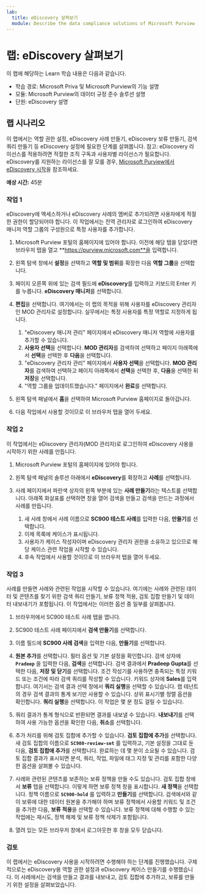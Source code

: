 ```yaml
---
lab:
  title: eDiscovery 살펴보기
  module: Describe the data compliance solutions of Microsoft Purview
---
```


# 랩: eDiscovery 살펴보기

이 랩에 해당하는 Learn 학습 내용은 다음과 같습니다.

- 학습 경로: Microsoft Priva 및 Microsoft Purview의 기능 설명
- 모듈: Microsoft Purview의 데이터 규정 준수 솔루션 설명
- 단원:  eDiscovery 설명

## 랩 시나리오

이 랩에서는 역할 권한 설정, eDiscovery 사례 만들기, eDiscovery 보류 만들기, 검색 쿼리 만들기 등 eDiscovery 설정에 필요한 단계를 살펴봅니다.  참고:  eDiscovery 라이선스를 적용하려면 적절한 조직 구독과 사용자별 라이선스가 필요합니다. eDiscovery를 지원하는 라이선스를 잘 모를 경우, [Microsoft Purview에서 eDiscovery 시작](https://docs.microsoft.com/microsoft-365/compliance/get-started-core-ediscovery?view=o365-worldwide)을 참조하세요.

**예상 시간:** 45분

### 작업 1

eDiscovery에 액세스하거나 eDiscovery 사례의 멤버로 추가되려면 사용자에게 적절한 권한이 할당되어야 합니다. 이 작업에서는 전역 관리자로 로그인하여 eDiscovery 매니저 역할 그룹의 구성원으로 특정 사용자를 추가합니다.

1. Microsoft Purview 포털의 홈페이지에 있어야 합니다.  이전에 해당 탭을 닫았다면 브라우저 탭을 열고 **https://purview.microsoft.com**을 입력합니다.

1. 왼쪽 탐색 창에서 **설정**을 선택하고 **역할 및 범위**를 확장한 다음 **역할 그룹**을 선택합니다.

1. 페이지 오른쪽 위에 있는 검색 필드에 **eDiscovery**를 입력하고 키보드의 Enter 키를 누릅니다.  **eDiscovery 매니저**를 선택합니다.

1. **편집**을 선택합니다. 여기에서는 이 랩의 목적을 위해 사용자를 eDiscovery 관리자인 MOD 관리자로 설정합니다.  실무에서는 특정 사용자를 특정 역할로 지정하게 됩니다.
    1. "eDiscovery 매니저 관리" 페이지에서 eDiscovery 매니저 역할에 사용자를 추가할 수 있습니다.
    1. **사용자 선택**을 선택합니다. **MOD 관리자**를 검색하여 선택하고 페이지 아래쪽에서 **선택**을 선택한 후 **다음**을 선택합니다.
    1. "eDiscovery 관리자 관리" 페이지에서 **사용자 선택**을 선택합니다. **MOD 관리자**를 검색하여 선택하고 페이지 아래쪽에서 **선택**을 선택한 후, **다음**을 선택한 뒤 **저장**을 선택합니다.
    1. "역할 그룹을 업데이트했습니다." 페이지에서 **완료**를 선택합니다.

1. 왼쪽 탐색 패널에서 **홈**을 선택하여 Microsoft Purview 홈페이지로 돌아갑니다.

1. 다음 작업에서 사용할 것이므로 이 브라우저 탭을 열어 두세요.

### 작업 2

이 작업에서는 eDiscovery 관리자(MOD 관리자)로 로그인하여 eDiscovery 사용을 시작하기 위한 사례를 만듭니다.

1. Microsoft Purview 포털의 홈페이지에 있어야 합니다.

1. 왼쪽 탐색 패널의 솔루션 아래에서 **eDiscovery**를 확장하고 **사례**를 선택합니다.

1. 사례 페이지에서 파란색 상자의 왼쪽 부분에 있는 **사례 만들기**라는 텍스트를 선택합니다.  아래쪽 화살표를 선택하면 창을 열어 검색을 만들고 검색을 만드는 과정에서 사례를 만듭니다.
    1. 새 사례 창에서 사례 이름으로 **SC900 테스트 사례**를 입력한 다음, **만들기**를 선택합니다.
    1. 이제 목록에 케이스가 표시됩니다.
    1. 사용자가 케이스 작성자이며 eDiscovery 관리자 권한을 소유하고 있으므로 해당 케이스 관련 작업을 시작할 수 있습니다.  
    1. 후속 작업에서 사용할 것이므로 이 브라우저 탭을 열어 두세요.

### 작업 3

사례를 만들면 사례와 관련된 작업을 시작할 수 있습니다. 여기에는 사례와 관련된 데이터 및 콘텐츠를 찾기 위한 검색 쿼리 만들기, 보류 정책 적용, 검토 집합 만들기 및 데이터 내보내기가 포함됩니다. 이 작업에서는 이러한 옵션 중 일부를 살펴봅니다.

1. 브라우저에서 SC900 테스트 사례 탭을 엽니다.

1. SC900 테스트 사례 페이지에서 **검색 만들기**를 선택합니다.

1. 이름 필드에 **SC900 사례 검색**을 입력한 다음, **만들기**를 선택합니다.

1. **원본 추가**를 선택합니다. 필터 옵션 및 기본 설정을 확인합니다. 검색 상자에 **`Pradeep`** 을 입력한 다음, **검색**을 선택합니다. 검색 결과에서 **Pradeep Gupta**를 선택한 다음, **저장 및 닫기**를 선택합니다. 조건 작성기를 사용하면 충족되는 특정 키워드 또는 조건에 따라 검색 쿼리를 작성할 수 있습니다. 키워드 상자에 **Sales**를 입력합니다. 여기서는 검색 결과 선택 창에서 **쿼리 실행**을 선택할 수 있습니다. 랩 테넌트의 경우 검색 결과의 통계 보기만 사용할 수 있습니다. 상위 표시기별 정렬 옵션을 확인합니다. **쿼리 실행**을 선택합니다.  이 작업은 몇 분 정도 걸릴 수 있습니다.

1. 쿼리 결과가 통계 형식으로 반환되면 결과를 내보낼 수 있습니다.  **내보내기**를 선택하여 사용 가능한 옵션을 확인한 다음, **취소**를 선택합니다.

1. 추가 처리를 위해 검토 집합에 추가할 수 있습니다.  **검토 집합에 추가**를 선택합니다. 새 검토 집합의 이름으로 **`SC900-review-set`** 를 입력하고, 기본 설정을 그대로 둔 다음, **검토 집합에 추가**를 선택합니다. 완료하는 데 몇 분이 소요될 수 있습니다. 검토 집합 결과가 표시되면 분석, 쿼리, 작업, 파일에 태그 지정 및 관리를 포함한 다양한 옵션을 살펴볼 수 있습니다.

1. 사례와 관련된 콘텐츠를 보존하는 보류 정책을 만들 수도 있습니다. 검토 집합 창에서 **보류** 탭을 선택합니다.  이렇게 하면 보류 정책 창을 표시합니다. **새 정책**을 선택합니다.  정책 이름으로 **`SC900-hold`** 를 입력하고 **만들기**를 선택합니다.  검색에서와 같이 보류에 대한 데이터 원본을 추가해야 하며 보류 정책에서 사용할 키워드 및 조건을 추가한 다음, **보류 적용**을 선택할 수 있습니다.  보류 정책에 대해 수행할 수 있는 작업에는 재시도, 정책 해제 및 보류 정책 삭제가 포함됩니다.

1. 열려 있는 모든 브라우저 창에서 로그아웃한 후 창을 모두 닫습니다.

### 검토

이 랩에서는 eDiscovery 사용을 시작하려면 수행해야 하는 단계를 진행했습니다. 구체적으로는 eDiscovery용 역할 권한 설정과 eDiscovery 케이스 만들기를 수행했습니다.  이 사례에서는 검색을 만들고 결과를 내보내고, 검토 집합에 추가하고, 보류를 만들기 위한 설정을 살펴보았습니다.
